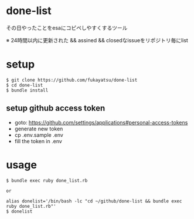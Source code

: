 done-list
=========

その日やったことをesaにコピペしやすくするツール

※ 24時間以内に更新された && assined && closedなissueをリポジトリ毎にlist

# setup

```
$ git clone https://github.com/fukayatsu/done-list
$ cd done-list
$ bundle install
```

## setup github access token

- goto: https://github.com/settings/applications#personal-access-tokens
- generate new token
- cp .env.sample .env
- fill the token in .env

# usage

```
$ bundle exec ruby done_list.rb

or

alias donelist='/bin/bash -lc "cd ~/github/done-list && bundle exec ruby done_list.rb"'
$ donelist
```
